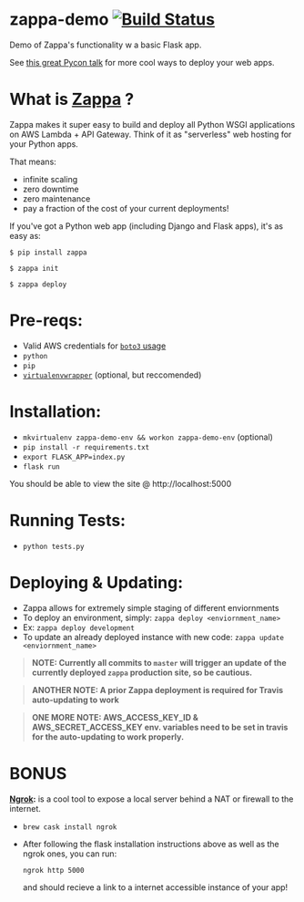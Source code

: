 # zappa-demo [![Build Status](https://travis-ci.org/scottx611x/zappa-demo.svg?branch=master)](https://travis-ci.org/scottx611x/zappa-demo) 

Demo of Zappa's functionality w a basic Flask app.

See [this great Pycon talk](https://www.youtube.com/watch?v=vGphzPLemZE) for more cool ways to deploy your web apps.

# What is [Zappa](https://github.com/Miserlou/Zappa) ?
Zappa makes it super easy to build and deploy all Python WSGI applications on AWS Lambda + API Gateway. Think of it as "serverless" web hosting for your Python apps. 

That means: 
  - infinite scaling
  - zero downtime
  - zero maintenance
  - pay a fraction of the cost of your current deployments!

If you've got a Python web app (including Django and Flask apps), it's as easy as:

`$ pip install zappa`

`$ zappa init`

`$ zappa deploy`

# Pre-reqs:
- Valid AWS credentials for [`boto3` usage](http://boto3.readthedocs.io/en/latest/guide/configuration.html#configuring-credentials)
- `python`
- `pip`
- [`virtualenvwrapper`](https://virtualenvwrapper.readthedocs.io/en/latest/install.html#installation) (optional, but reccomended)

# Installation:
- `mkvirtualenv zappa-demo-env && workon zappa-demo-env` (optional)
- `pip install -r requirements.txt`
- `export FLASK_APP=index.py`
- `flask run`

You should be able to view the site @ http://localhost:5000

# Running Tests:
- `python tests.py`

# Deploying & Updating:
- Zappa allows for extremely simple staging of different enviornments
- To deploy an environment, simply: `zappa deploy <enviornment_name>`
- Ex: `zappa deploy development`
- To update an already deployed instance with new code: `zappa update <enviornment_name>`

> **NOTE: Currently all commits to `master` will trigger an update of the currently deployed `zappa` production site, so be cautious.**

> **ANOTHER NOTE: A prior Zappa deployment is required for Travis auto-updating to work**

> **ONE MORE NOTE: AWS_ACCESS_KEY_ID & AWS_SECRET_ACCESS_KEY env. variables need to be set in travis for the auto-updating to work properly.**

# **BONUS**
**[Ngrok](https://ngrok.com/):** is a cool tool to expose a local server behind a NAT or firewall to the internet.

- `brew cask install ngrok`
- After following the flask installation instructions above as well as the ngrok ones, you can run:

  `ngrok http 5000`

  and should recieve a link to a internet accessible instance of your app!
